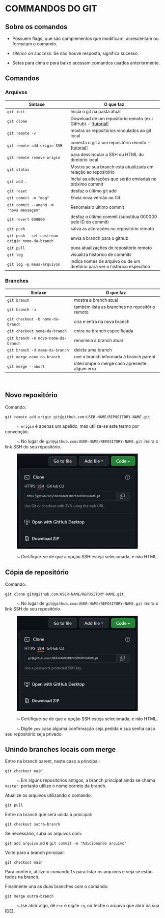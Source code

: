 # COMMANDOS DO GIT

## Sobre os comandos

* Possuem flags, que são complementos que modificam, acrescentam ou formatam o comando.

* *silence on success*: Se não houve resposta, significa sucesso.

* Setas para cima e para baixo acessam comandos usados anteriormente.

## Comandos

### Arquivos

Sintaxe | O que faz
------------- | --------------
`git init` | Inicia o git na pasta atual
`git clone` | Download de um repositório remoto (ex.: GitHub) - [\[tutorial\]]()
`git remote -v` | mostra os repositórios vinculados ao git local
`git remote add origin SSH` | conecta o git a um repositório remoto - [\[tutorial\]](#novo-repositório)
`git remote remove origin` | para desvincular a SSH ou HTML do diretório local
`git status` | Mostra se sua branch está atualizada em relação ao repositório
`git add .` | Inclui as alterações que serão enviadas no próximo commit
`git reset` | desfaz o último git add
`git commit -m "msg"` | Envia nova versão ao Git
`git commit --amend -m "nova mensagem"` | Renomeia o último commit
`git revert 000000` | desfaz o último commit (substitua 000000 pelo ID do commit)
`git push` | salva as alterações no repositório remoto
`git push --set-upstream origin nome-da-branch` | envia a branch para o github
`git pull` | puxa atualizações do repositório remoto
`git log` | visualiza histórico de commits
`git log -p meus-arquivos` | indica nomes de arquivo ou de um diretório para ver o histórico específico

### Branches

Sintaxe | O que faz
------------- | --------------
`git branch` | mostra a branch atual
`git branch -a` | também lista as branches no repositório remoto
`git checkout -b nome-da-branch` | cria e entra na nova branch
`git checkout nome-da-branch` | entra na branch especificada
`git branch -m novo-nome-da-branch` | renomeia a branch atual
`git branch -d nome-da-branch` | deleta uma branch
`git merge nome-da-branch` | une a branch informada à branch parent
`git merge --abort` | interrompe o merge caso apresente algum erro
­


## Novo repositório

Comando:

`git remote add origin git@github.com:USER-NAME/REPOSITORY-NAME.git`

&nbsp;&nbsp;&nbsp;&nbsp;&nbsp;&nbsp;&nbsp;&nbsp;&nbsp;&nbsp;⤷ `origin` é apenas um apelido, mas utiliza-se este termo por convenção.

&nbsp;&nbsp;&nbsp;&nbsp;&nbsp;&nbsp;&nbsp;&nbsp;&nbsp;&nbsp;⤷ No lugar de `git@github.com:USER-NAME/REPOSITORY-NAME.git` insira o link SSH do seu repositório.

&nbsp;&nbsp;&nbsp;&nbsp;&nbsp;&nbsp;&nbsp;&nbsp;&nbsp;&nbsp;![SSH](/imagens/novo-repo.png "Link SSH")

&nbsp;&nbsp;&nbsp;&nbsp;&nbsp;&nbsp;&nbsp;&nbsp;&nbsp;&nbsp;⤷ Certifique-se de que a opção SSH esteja selecionada, e não HTML.

## Cópia de repositório

Comando:

`git clone git@github.com:USER-NAME/REPOSITORY-NAME.git`

&nbsp;&nbsp;&nbsp;&nbsp;&nbsp;&nbsp;&nbsp;&nbsp;&nbsp;&nbsp;⤷ No lugar de `git@github.com:USER-NAME/REPOSITORY-NAME.git` insira o link SSH do seu repositório.

&nbsp;&nbsp;&nbsp;&nbsp;&nbsp;&nbsp;&nbsp;&nbsp;&nbsp;&nbsp;![SSH](/imagens/clone-repo.png "Link SSH")

&nbsp;&nbsp;&nbsp;&nbsp;&nbsp;&nbsp;&nbsp;&nbsp;&nbsp;&nbsp;⤷ Certifique-se de que a opção SSH esteja selecionada, e não HTML.

&nbsp;&nbsp;&nbsp;&nbsp;&nbsp;&nbsp;&nbsp;&nbsp;&nbsp;&nbsp;⤷ Digite `yes` caso alguma confirmação seja pedida e sua senha caso seu repositório seja privado.

## Unindo branches locais com merge

Entre na branch parent, neste caso a principal:

`git checkout main`

&nbsp;&nbsp;&nbsp;&nbsp;&nbsp;&nbsp;&nbsp;&nbsp;&nbsp;&nbsp;⤷ Em alguns repositórios antigos, a branch principal ainda se chama `master`, portanto utilize o nome correto da branch.

Atualize os arquivos utilizando o comando:

`git pull`

Entre na branch que será unida à principal:

`git checkout outra-branch`

Se necessário, suba os arquivos com:

`git add arquivo.md` e `git commit -m "Adicionando arquivo"`

Volte para a branch principal:

`git checkout main`

Para conferir, utilize o comando `ls` para listar os arquivos e veja se estão todos na branch.

Finalmente una as duas branches com o comando:

`git merge outra-branch`

&nbsp;&nbsp;&nbsp;&nbsp;&nbsp;&nbsp;&nbsp;&nbsp;&nbsp;&nbsp;⤷ (se abrir algo, dê `esc` e digite `:q`, ou feche o arquivo que abrir na sua IDE).